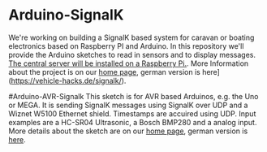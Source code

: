 # Arduino-SignalK
We're working on building a SignalK based system for caravan or boating electronics based on Raspberry PI and Arduino. In this repository we'll provide the Arduino sketches to read in sensors and to display messages. [The central server will be installed on a Raspberry Pi.](https://vehicle-hacks.com/signalk-2/use-a-raspberry-pi-as-signalk-server/). More Information about the project is on our [home page](https://vehicle-hacks.com/signalk-2/), german version is here](https://vehicle-hacks.de/signalk/).

#Arduino-AVR-Signalk
This sketch is for AVR based Arduinos, e.g. the Uno or MEGA. It is sending SignalK messages using SignalK over UDP and a Wiznet W5100 Ethernet shield. Timestamps are accuired using UDP. Input examples are a HC-SR04 Ultrasonic, a Bosch BMP280 and a analog input. More details about the sketch are on our [home page](https://vehicle-hacks.com/signalk-2/arduino-uno-as-signalk-source/), german version is [here](https://vehicle-hacks.de/signalk/arduino-uno-als-signalk-quelle/).
